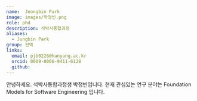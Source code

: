 ```yaml
---
name:  Jeongbin Park
image: images/박정빈.png
role: phd
description: 석박사통합과정
aliases:
  - Jungbin Park
group: 현역
links:
  email: pjb0226@hanyang.ac.kr
  orcid: 0009-0006-9411-6128
  github: 
---
```


안녕하세요. 석박사통합과정생 박정빈입니다. 현재 관심있는 연구 분야는 Foundation Models for Software Engineering 입니다.
